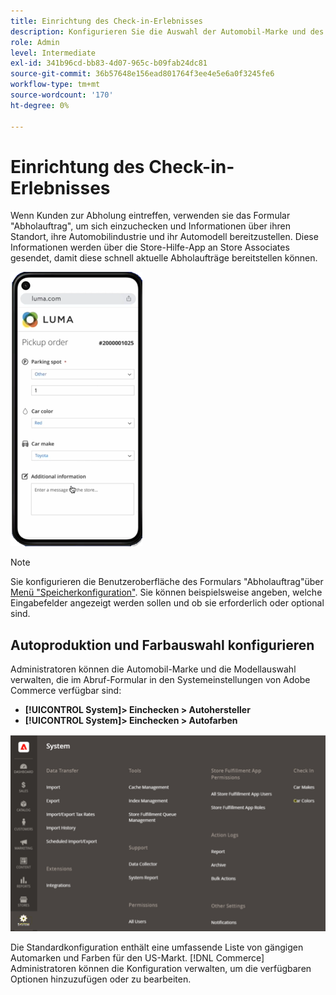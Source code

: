 ```yaml
---
title: Einrichtung des Check-in-Erlebnisses
description: Konfigurieren Sie die Auswahl der Automobil-Marke und des Modells], die verfügbar sind, um Kunden beim Ausfüllen des Formulars für die Abholbestellung zu unterstützen.
role: Admin
level: Intermediate
exl-id: 341b96cd-bb83-4d07-965c-b09fab24dc81
source-git-commit: 36b57648e156ead801764f3ee4e5e6a0f3245fe6
workflow-type: tm+mt
source-wordcount: '170'
ht-degree: 0%

---
```


# Einrichtung des Check-in-Erlebnisses

Wenn Kunden zur Abholung eintreffen, verwenden sie das Formular &quot;Abholauftrag&quot;, um sich einzuchecken und Informationen über ihren Standort, ihre Automobilindustrie und ihr Automodell bereitzustellen. Diese Informationen werden über die Store-Hilfe-App an Store Associates gesendet, damit diese schnell aktuelle Abholaufträge bereitstellen können.

![[!DNL Check-In Experience Car Make] und [!DNL Model] Einstellungen für die Cursor-Auswahl](assets/checkin-system-settings-car-options.png)

>[!NOTE]
>
>Sie konfigurieren die Benutzeroberfläche des Formulars &quot;Abholauftrag&quot;über [Menü &quot;Speicherkonfiguration&quot;](merchant-store-configuration.md#configure-check-in-experience-interface-options). Sie können beispielsweise angeben, welche Eingabefelder angezeigt werden sollen und ob sie erforderlich oder optional sind.


## Autoproduktion und Farbauswahl konfigurieren

Administratoren können die Automobil-Marke und die Modellauswahl verwalten, die im Abruf-Formular in den Systemeinstellungen von Adobe Commerce verfügbar sind:

- **[!UICONTROL System]> Einchecken > Autohersteller**
- **[!UICONTROL System]> Einchecken > Autofarben**

![[!DNL Check-In Experience system configuration for curbside pickup]](assets/check-in-experience-system-config.png)

Die Standardkonfiguration enthält eine umfassende Liste von gängigen Automarken und Farben für den US-Markt. [!DNL Commerce] Administratoren können die Konfiguration verwalten, um die verfügbaren Optionen hinzuzufügen oder zu bearbeiten.
